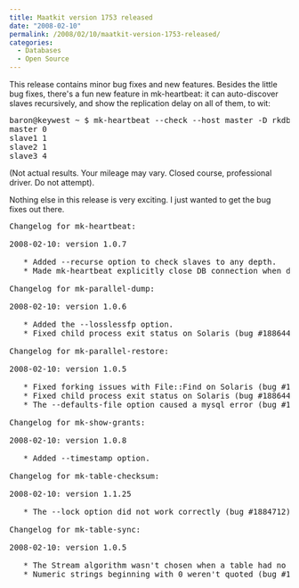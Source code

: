 ```yaml
---
title: Maatkit version 1753 released
date: "2008-02-10"
permalink: /2008/02/10/maatkit-version-1753-released/
categories:
  - Databases
  - Open Source
---
```


This release contains minor bug fixes and new features. Besides the little bug fixes, there's a fun new feature in mk-heartbeat: it can auto-discover slaves recursively, and show the replication delay on all of them, to wit:

<pre>baron@keywest ~ $ mk-heartbeat --check --host master -D rkdb --recurse 10
master 0
slave1 1
slave2 1
slave3 4</pre>

(Not actual results. Your mileage may vary. Closed course, professional driver. Do not attempt).

Nothing else in this release is very exciting. I just wanted to get the bug fixes out there.

<pre>Changelog for mk-heartbeat:

2008-02-10: version 1.0.7

   * Added --recurse option to check slaves to any depth.
   * Made mk-heartbeat explicitly close DB connection when done.

Changelog for mk-parallel-dump:

2008-02-10: version 1.0.6

   * Added the --losslessfp option.
   * Fixed child process exit status on Solaris (bug #1886444).

Changelog for mk-parallel-restore:

2008-02-10: version 1.0.5

   * Fixed forking issues with File::Find on Solaris (bug #1887102).
   * Fixed child process exit status on Solaris (bug #1886444).
   * The --defaults-file option caused a mysql error (bug #1886866).

Changelog for mk-show-grants:

2008-02-10: version 1.0.8

   * Added --timestamp option.

Changelog for mk-table-checksum:

2008-02-10: version 1.1.25

   * The --lock option did not work correctly (bug #1884712).

Changelog for mk-table-sync:

2008-02-10: version 1.0.5

   * The Stream algorithm wasn't chosen when a table had no key.
   * Numeric strings beginning with 0 weren't quoted (bug #1883019).</pre>
